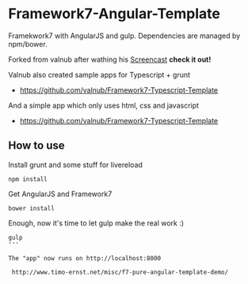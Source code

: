 # Framework7-Angular-Template

Framekwork7 with AngularJS and gulp. Dependencies are managed by npm/bower.

Forked from valnub after wathing his [Screencast](http://www.timo-ernst.net/blog/2015/11/05/video-screencast-how-to-use-framework7-with-angularjs/) **check it out!**

Valnub also created sample apps for Typescript + grunt
 * https://github.com/valnub/Framework7-Typescript-Template

And a simple app which only uses html, css and javascript
 * https://github.com/valnub/Framework7-Typescript-Template

## How to use

Install grunt and some stuff for livereload

```
npm install
```

Get AngularJS and Framework7
```
bower install
```

Enough, now it's time to let gulp make the real work :)
```
gulp
'''

The "app" now runs on http://localhost:8000

 http://www.timo-ernst.net/misc/f7-pure-angular-template-demo/
